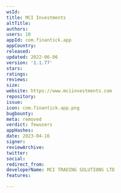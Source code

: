 ```yaml
---
wsId: 
title: MCI Investments
altTitle: 
authors: 
users: 10
appId: com.finantick.app
appCountry: 
released: 
updated: 2022-06-06
version: '1.1.77'
stars: 
ratings: 
reviews: 
size: 
website: https://www.mciinvestments.com
repository: 
issue: 
icon: com.finantick.app.png
bugbounty: 
meta: removed
verdict: fewusers
appHashes: 
date: 2023-04-16
signer: 
reviewArchive: 
twitter: 
social: 
redirect_from: 
developerName: MCI TRADING SOLUTIONS LTD
features: 

---
```


